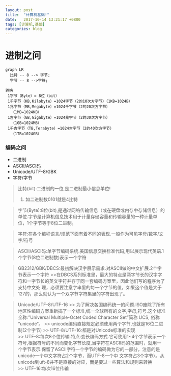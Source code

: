 ```yaml
---
layout: post
title:  "计算机基础!"
date:   2017-10-14 13:21:17 +0800
tags: [计算机,基础]
categories: blog
---
```

# 进制之问

```
graph LR
  比特 -- 8 --> 字节;
  字节 -- 8 -->字符;

```
```
转换
 1字节（Byte）= 8位（bit）
 1千字节（KB,Kilobyte）=1024字节（2的10次方字节）（1KB=1024B）
 1兆字节（MB,Megabyte）=1024千字节（2的20次方字节）
　　（1MB=1024KB）
 1吉字节（GB,Gigabyte）=1024兆字节（2的30次方字节）
　　（1GB=1024MB）
 1千吉字节（TB,Terabyte）=1024吉字节（2的40次方字节）
　　（1TB=1024GB）

```

### 编码之问
- 二进制
- ASCII/ASCI码
- Unicode/UTF-8/GBK
- 字符/字节

> 比特(bit):二进制的一位,是二进制最小信息单位!
> 1. 如二进制数0101就是4比特

> 字节(Byte):8位(bit),是通过网络传输信息（或在硬盘或内存中存储信息）的单位.字节是计算机信息技术用于计量存储容量和传输容量的一种计量单位，1个字节等于8位二进制。

> 字符:在各个编程语言/规范下面有着不同的表现.一般作为可见字母/数字/文字/符号

> ASCII/ASCI码:单字节编码系统.美国信息交换标准代码,用以展示现代英语.1个字节(8位二进制数)表示一个字符

> GB2312/GBK/DBCS:最初解决汉字展示需求.对ASCII做的中文扩展.2个字节表示一个字符
    >>在DBCS系列标准里，最大的特点是两字节长的汉字字符和一字节长的英文字符并存于同一套编码方案里，因此他们写的程序为了支持中文处
理，必须要注意字串里的每一个字节的值，如果这个值是大于127的，那么就认为一个双字节字符集里的字符出现了。

> Unicode/UTF-8/UTF-16
    >> 为了解决各国编码统一的问题.ISO废除了所有地区性编码方案重新搞了一个标准,统一全球所有的文字,字母,符号.这个标准全称:”Universal Multiple-Octet Coded Character Set”简称 UCS, 俗称 “unicode“。
    >> unicode编码直接规定必须使用两个字节,也就是16位二进制(2个字节)
    >> UTF-8/UTF-16:都是对Unicode标准的实现  
    >> UTF-8:每次8个位传输.特点:变长编码方式.它可使用1~4个字节表示一个符号,根据符号的不同而变化字节长度,当字符在ASCII码的范围时，就用一个字节表示.保留了ASCII字符一个字节的编码做为它的一部分，注意的是unicode一个中文字符占2个字节，而UTF-8一个中
文字符占3个字节）。从unicode到uft-8并不是直接的对应，而是要过一些算法和规则来转换   
    >> UTF-16:每次16位传输  

